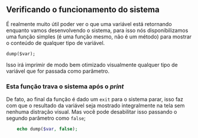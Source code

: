 ## Verificando o funcionamento do sistema
É realmente muito útil poder ver o que uma variável está retornando enquanto vamos desenvolvendo o sistema, para isso nós disponibilizamos uma função simples (é uma função mesmo, não é um método) para mostrar o conteúdo de qualquer tipo de variável.

`dump($var);`

Isso irá imprimir de modo bem otimizado visualmente qualquer tipo de variável que for passada como parâmetro.

### Esta função trava o sistema após o *print*
De fato, ao final da função é dado um `exit` para o sistema parar, isso faz com que o resultado da variável seja mostrado integralmente na tela sem nenhuma distração visual. Mas você pode desabilitar isso passando o segundo parâmetro como `false`;

```php
    echo dump($var, false);

```
